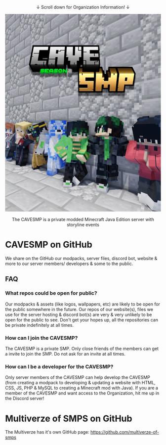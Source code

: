 <p align="center">
  &darr; Scroll down for Organization Information! &darr;
</p>

<p align="center">
  <img src="https://github.com/CAVESMP/.github/blob/main/profile/they_are_ready_only_logo.png"/>
</p>

<p align="center">
  The CAVESMP is a private modded Minecraft Java Edition server with storyline events
</p>

# CAVESMP on GitHub
We share on the GitHub our modpacks, server files, discord bot, website & more to our server members/ developers & some to the public.

## FAQ
### What repos could be open for public?
Our modpacks & assets (like logos, wallpapers, etc) are likely to be open for the public somewhere in the future.
Our repos of our website(s), files we use for the server hosting & discord bot(s) are very & very unlikely to be open for the public to see.
Don't get your hopes up, all the repositories can be private indefinitely at all times.

### How can I join the CAVESMP?
The CAVESMP is a private SMP. Only close friends of the members can get a invite to join the SMP.
Do not ask for an invite at all times.

### How can I be a developer for the CAVESMP?
Only server members of the CAVESMP can help develop the CAVESMP (from creating a modpack to developing & updating a website with HTML, CSS, JS, PHP & MySQL to creating a Minecraft mod with Java).
If you are a member of the CAVESMP and want access to the Organization, hit me up in the Discord server!

# Multiverze of SMPS on GitHub
The Multiverze has it's own GitHub page:
https://github.com/multiverze-of-smps
